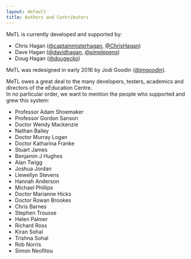 ```yaml
---
layout: default
title: Authors and Contributors
---
```


MeTL is currently developed and supported by:

- Chris Hagan 
(<a href="https://github.com/captainmisterhagan" class="user-mention">@captainmisterhagan</a>,
<a href="https://github.com/ChrisHagan" class="user-mention">@ChrisHagan</a>)
- Dave Hagan 
(<a href="https://github.com/davidhagan" class="user-mention">@davidhagan</a>,
<a href="https://github.com/simplepens" class="user-mention">@simplepens</a>)
- Doug Hagan 
(<a href="https://github.com/dougecko" class="user-mention">@dougecko</a>)

MeTL was redesigned in early 2016 by Jodi Goodin (<a href="https://github.com/jmgoodin" class="user-mention">@jmgoodin</a>).

MeTL owes a great deal to the many developers, testers, academics and directors of the eEducation Centre.  
In no particular order, we want to mention the people who supported and grew this system:

- Professor Adam Shoemaker
- Professor Gordon Sanson
- Doctor Wendy Mackenzie
- Nathan Bailey
- Doctor Murray Logan
- Doctor Katharina Franke
- Stuart James
- Benjamin J Hughes
- Alan Twigg
- Joshua Jordan
- Llewellyn Stevens
- Hannah Anderson
- Michael Phillips
- Doctor Marianne Hicks
- Doctor Rowan Brookes
- Chris Barnes
- Stephen Trousse
- Helen Palmer
- Richard Ross
- Kiran Sohal
- Trishna Sohal
- Rob Norris
- Simon Neofitou